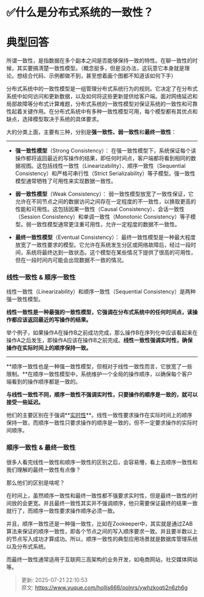 # ✅什么是分布式系统的一致性？

# 典型回答


所谓一致性，是指数据在多个副本之间是否能够保持一致的特性。在聊一致性的时候，其实要搞清楚一致性模型。（概念挺多，但是没办法，这玩意它本身就是理论。想结合代码、示例都做不到，甚至想着画个图都不知道该如何下手）



分布式系统中的一致性模型是一组管理分布式系统行为的规则。它决定了在分布式系统中如何访问和更新数据，以及如何将这些更新提供给客户端。面对网络延迟和局部故障等分布式计算难题，分布式系统的一致性模型对保证系统的一致性和可靠性起着关键作用。在分布式系统中有多种一致性模型可用，每个模型都有其优点和缺点，选择模型取决于系统的具体要求。



大的分类上面，主要有三种，分别是**强一致性、弱一致性**和**最终一致性**：

****

+ **强一致性模型**（Strong Consistency）： 在强一致性模型下，系统保证每个读操作都将返回最近的写操作的结果，即任何时间点，客户端都将看到相同的数据视图。这包括线性一致性（Linearizability）、顺序一致性（Sequential Consistency）和严格可串行性（Strict Serializability）等子模型。强一致性模型通常牺牲了可用性来实现数据一致性。



+ **弱一致性模型**（Weak Consistency）： 弱一致性模型放宽了一致性保证，它允许在不同节点之间的数据访问之间存在一定程度的不一致性，以换取更高的性能和可用性。这包括因果一致性（Causal Consistency）、会话一致性（Session Consistency）和单调一致性（Monotonic Consistency）等子模型。弱一致性模型通常更注重可用性，允许一定程度的数据不一致性。



+ **最终一致性模型**（Eventual Consistency）： 最终一致性模型是一种最大程度放宽了一致性要求的模型。它允许在系统发生分区或网络故障后，经过一段时间，系统将最终达到一致状态。这个模型在某些情况下提供了很高的可用性，但在一段时间内可能会出现数据不一致的情况。



### 线性一致性 & 顺序一致性


线性一致性（Linearizability）和顺序一致性（Sequential Consistency）是两种强一致性模型。



**线性一致性是一种最强的一致性模型，它强调在分布式系统中的任何时间点，读操作都应该返回最近的写操作的结果。**



举个例子，如果操作A在操作B之前成功完成，那么操作B在序列化中应该看起来在操作A之后发生，即操作A应该在操作B之前完成。**线性一致性强调实时性，确保操作在实际时间上的顺序保持一致。**

****

**顺序一致性也是一种强一致性模型，但相对于线性一致性而言，它放宽了一些限制。**在顺序一致性模型中，系统维护一个全局的操作顺序，以确保每个客户端看到的操作顺序都是一致的。



**与线性一致性不同，顺序一致性不强调实时性，只要操作的顺序是一致的，就可以接受一些延迟。**



他们的主要区别在于强调**<u>实时性</u>**。线性一致性要求操作在实际时间上的顺序保持一致，而顺序一致性只要求操作的顺序是一致的，但不一定要求操作的实际时间顺序。





### 顺序一致性 & 最终一致性


很多人看完线性一致性和顺序一致性的区别之后，会容易懵，看上去顺序一致性和我们理解的最终一致性有点像？



那么他们的区别是啥呢？



在时间上，虽然顺序一致性和最终一致性都不强要求实时性，但是最终一致性的时间放的会更宽。并且最终一致性其实并不强调顺序，他只需要保证最终的结果一致就行了，而顺序一致性要求操作顺序必须一致。



并且，顺序一致性还是一种强一致性，比如在Zookeeper中，其实就是通过ZAB算法来保证的顺序一致性，即各个节点之间的写入顺序要求一致。并且要半数以上的节点写入成功才算成功。所以，顺序一致性的典型应用场景就是数据库管理系统以及分布式系统。



而最终一致性通常适用于互联网三高架构的业务开发，如电商网站，社交媒体网站等。



> 更新: 2025-07-21 22:10:53  
> 原文: <https://www.yuque.com/hollis666/oolnrs/ywhzkoqti2n6zh6g>